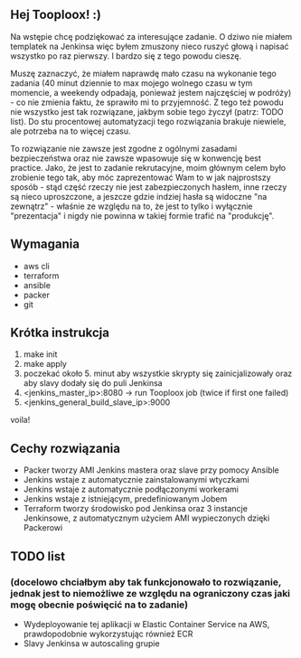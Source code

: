 ## Hej Tooploox! :)

Na wstępie chcę podziękować za interesujące zadanie. O dziwo nie miałem templatek na Jenkinsa więc byłem zmuszony nieco ruszyć głową i napisać wszystko po raz pierwszy. I bardzo się z tego powodu cieszę.

Muszę zaznaczyć, że miałem naprawdę mało czasu na wykonanie tego zadania (40 minut dziennie to max mojego wolnego czasu w tym momencie, a weekendy odpadają, ponieważ jestem najczęściej w podróży) - co nie zmienia faktu, że sprawiło mi to przyjemność. Z tego też powodu nie wszystko jest tak rozwiązane, jakbym sobie tego życzył (patrz: TODO list). Do stu procentowej automatyzacji tego rozwiązania brakuje niewiele, ale potrzeba na to więcej czasu.

To rozwiązanie nie zawsze jest zgodne z ogólnymi zasadami bezpieczeństwa oraz nie zawsze wpasowuje się w konwencję best practice. Jako, że jest to zadanie rekrutacyjne, moim głównym celem było zrobienie tego tak, aby móc zaprezentować Wam to w jak najprostszy sposób - stąd część rzeczy nie jest zabezpieczonych hasłem, inne rzeczy są nieco uproszczone, a jeszcze gdzie indziej hasła są widoczne "na zewnątrz" - właśnie ze względu na to, że jest to tylko i wyłącznie "prezentacja" i nigdy nie powinna w takiej formie trafić na "produkcję".

## Wymagania
- aws cli
- terraform
- ansible
- packer
- git

## Krótka instrukcja
1. make init
2. make apply
3. poczekać około 5. minut aby wszystkie skrypty się zainicjalizowały oraz aby slavy dodały się do puli Jenkinsa
4. <jenkins_master_ip>:8080 -> run Tooploox job (twice if first one failed)
5. <jenkins_general_build_slave_ip>:9000

voila!

## Cechy rozwiązania
- Packer tworzy AMI Jenkins mastera oraz slave przy pomocy Ansible
- Jenkins wstaje z automatycznie zainstalowanymi wtyczkami
- Jenkins wstaje z automatycznie podłączonymi workerami
- Jenkins wstaje z istniejącym, predefiniowanym Jobem
- Terraform tworzy środowisko pod Jenkinsa oraz 3 instancje Jenkinsowe, z automatycznym użyciem AMI wypieczonych dzięki Packerowi

## TODO list
### (docelowo chciałbym aby tak funkcjonowało to rozwiązanie, jednak jest to niemożliwe ze względu na ograniczony czas jaki mogę obecnie poświęcić na to zadanie)
- Wydeployowanie tej aplikacji w Elastic Container Service na AWS, prawdopodobnie wykorzystując również ECR
- Slavy Jenkinsa w autoscaling grupie
